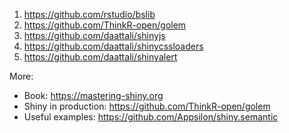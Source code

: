 1. https://github.com/rstudio/bslib
2. https://github.com/ThinkR-open/golem
3. https://github.com/daattali/shinyjs
4. https://github.com/daattali/shinycssloaders
5. https://github.com/daattali/shinyalert

More:
* Book: https://mastering-shiny.org
* Shiny in production: https://github.com/ThinkR-open/golem
* Useful examples: https://github.com/Appsilon/shiny.semantic